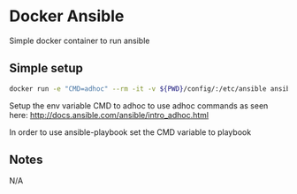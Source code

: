 # Docker Ansible

Simple docker container to run ansible


## Simple setup

```bash
docker run -e "CMD=adhoc" --rm -it -v ${PWD}/config/:/etc/ansible ansible all -m shell -a "ip a"
```

Setup the env variable CMD to adhoc to use adhoc commands as seen here:
http://docs.ansible.com/ansible/intro_adhoc.html


In order to use ansible-playbook set the CMD variable to playbook


## Notes
N/A





